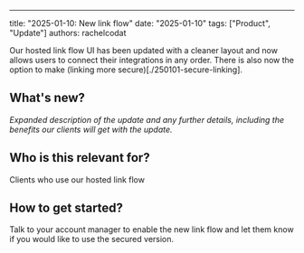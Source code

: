 ---
title: "2025-01-10: New link flow"
date: "2025-01-10"
tags: ["Product", "Update"]
authors: rachelcodat

Our hosted link flow UI has been updated with a cleaner layout and now allows users to connect their integrations in any order. There is also now the option to make (linking more secure)[./250101-secure-linking].

<!--truncate-->

## What's new?

_Expanded description of the update and any further details, including the benefits our clients will get with the update._

## Who is this relevant for?

Clients who use our hosted link flow

## How to get started?

Talk to your account manager to enable the new link flow and let them know if you would like to use the secured version.
